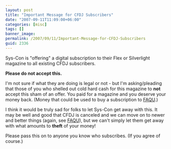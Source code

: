 ```yaml
---
layout: post
title: "Important Message for CFDJ Subscribers"
date: "2007-09-11T11:09:00+06:00"
categories: [misc]
tags: []
banner_image: 
permalink: /2007/09/11/Important-Message-for-CFDJ-Subscribers
guid: 2336
---
```


Sys-Con is "offering" a digital subscription to their Flex or Silverlight magazine to all existing CFDJ subscribers.

<b>Please do not accept this.</b>

I'm not sure if what they are doing is legal or not - but I'm asking/pleading that those of you who shelled out cold hard cash for this magazine to <b>not</b> accept this sham of an offer. You paid for a magazine and you deserve your money back. (Money that could be used to buy a subscription to <a href="http://www.fusionauthority.com/quarterly">FAQU</a>.)

I think it would be truly sad for folks to let Sys-Con get away with this. It may be well and good that CFDJ is canceled and we can move on to newer and better things (again, see <a href="http://www.fusionauthority.com/quarterly">FAQU</a>), but we can't simply let them get away with what amounts to <b>theft</b> of your money!

Please pass this on to anyone you know who subscribes. (If you agree of course.)